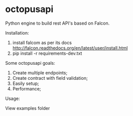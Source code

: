 # octopusapi
Python engine to build rest API's based on Falcon.

Installation:

1) install falcom as per its docs http://falcon.readthedocs.org/en/latest/user/install.html
2) pip install -r requirements-dev.txt

Some octopusapi goals:
1) Create multiple endpoints;
2) Create contract with field validation;
3) Easily setup;
4) Performance;

Usage:

View examples folder
